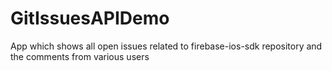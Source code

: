 # GitIssuesAPIDemo
App which shows all open issues related to firebase-ios-sdk repository and the comments from various users
